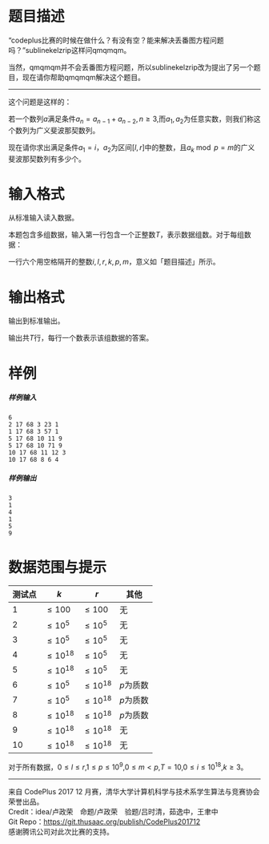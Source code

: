 
# 题目描述

“codeplus比赛的时候在做什么？有没有空？能来解决丢番图方程问题吗？”sublinekelzrip这样问qmqmqm。

当然，qmqmqm并不会丢番图方程问题，所以sublinekelzrip改为提出了另一个题目，现在请你帮助qmqmqm解决这个题目。

<hr style='color: #ddd; margin-bottom: 1em'>

这个问题是这样的：

若一个数列$a$满足条件$a_n=a_{n-1}+a_{n-2},n \geq 3$,而$a_1,a_2$为任意实数，则我们称这个数列为广义斐波那契数列。

现在请你求出满足条件$a_1=i$，$a_2$为区间$[l,r]$中的整数，且$a_k \bmod p=m$的广义斐波那契数列有多少个。

# 输入格式

从标准输入读入数据。

本题包含多组数据，输入第一行包含一个正整数$T$，表示数据组数。对于每组数据：

一行六个用空格隔开的整数$i,l,r,k,p,m$，意义如「题目描述」所示。

# 输出格式

输出到标准输出。

输出共$T$行，每行一个数表示该组数据的答案。

# 样例

##### 样例输入

```plain
6
2 17 68 3 23 1
1 17 68 3 57 1
5 17 68 10 11 9
5 17 68 10 71 9
10 17 68 11 12 3
10 17 68 8 6 4

```

##### 样例输出

```plain
3
1
4
1
5
9

```

# 数据范围与提示

<!-- BEGIN: Migrated markdown table -->

| 测试点 | $k$ | $r$ | 其他 |
|-|-|-|-|
| 1 | $\leq 100$ | $\leq 100$ | 无 |
| 2 | $\leq 10^5$ | $\leq 10^5$ | 无 |
| 3 | $\leq 10^5$ | $\leq 10^5$ | 无 |
| 4 | $\leq 10^{18}$ | $\leq 10^5$ | 无 |
| 5 | $\leq 10^{18}$ | $\leq 10^5$ | 无 |
| 6 | $\leq 10^5$ | $\leq 10^{18}$ | $p$为质数 |
| 7 | $\leq 10^5$ | $\leq 10^{18}$ | $p$为质数 |
| 8 | $\leq 10^{18}$ | $\leq 10^{18}$ | $p$为质数 |
| 9 | $\leq 10^{18}$ | $\leq 10^{18}$ | 无 |
| 10 | $\leq 10^{18}$ | $\leq 10^{18}$ | 无 |

<!-- Migrated from original HTML table:
<table class="ui center aligned celled table"><thead><tr><th rowspan="1">测试点</th><th rowspan="1">$k$ </th><th rowspan="1">$r$ </th><th rowspan="1">其他</th></tr></thead><tbody><tr><td rowspan="1">1</td><td rowspan="1">$\leq 100$ </td><td rowspan="1">$\leq 100$ </td><td rowspan="5">无</td></tr><tr><td rowspan="1">2</td><td rowspan="2">$\leq 10^5$ </td><td rowspan="4">$\leq 10^5$ </td></tr><tr><td rowspan="1">3</td></tr><tr><td rowspan="1">4</td><td rowspan="2">$\leq 10^{18}$ </td></tr><tr><td rowspan="1">5</td></tr><tr><td rowspan="1">6</td><td rowspan="2">$\leq 10^5$ </td><td rowspan="5">$\leq 10^{18}$ </td><td rowspan="3">$p$为质数</td></tr><tr><td rowspan="1">7</td></tr><tr><td rowspan="1">8</td><td rowspan="3">$\leq 10^{18}$ </td></tr><tr><td rowspan="1">9</td><td rowspan="2">无</td></tr><tr><td rowspan="1">10</td></tr></tbody></table>
-->

<!-- END: Migrated markdown table --> 

对于所有数据，$0 \leq l \leq r$,$1 \leq p \leq 10^9$,$0 \leq m < p$,$T=10$,$0 \leq i \leq 10^{18}$,$k \geq 3$。

<hr style='color: #ddd; margin-bottom: 1em'>

来自 CodePlus 2017 12 月赛，清华大学计算机科学与技术系学生算法与竞赛协会 荣誉出品。  
Credit：idea/卢政荣　命题/卢政荣　验题/吕时清，茹逸中，王聿中  
Git Repo：https://git.thusaac.org/publish/CodePlus201712  
感谢腾讯公司对此次比赛的支持。

